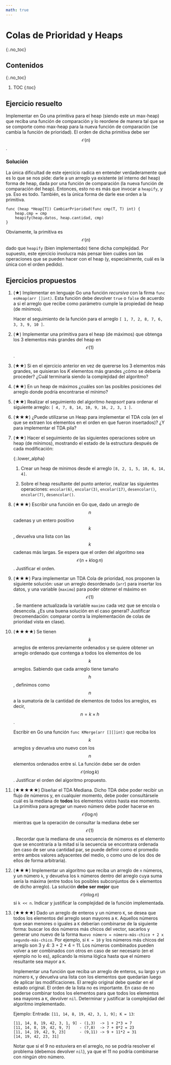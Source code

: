 ```yaml
---
math: true
---
```


# Colas de Prioridad y Heaps
{:.no_toc}

## Contenidos
{:.no_toc}

1. TOC
{:toc}

## Ejercicio resuelto


Implementar en Go una primitiva para el heap (siendo este un max-heap) que reciba una función de
comparación y lo reordene de manera tal que se se comporte como max-heap para la nueva función de comparación
(se cambia la función de prioridad). El orden de dicha primitiva debe ser $$\mathcal{O}(n)$$.


### Solución

La única dificultad de este ejercicio radica en entender verdaderamente qué es lo que se nos pide: darle a un arreglo
ya existente (el interno del heap) forma de heap, dada por una función de comparación (la nueva función de comparación
del heap). Entonces, esto no es más que invocar a `heapify`, y ya. Eso es todo. También, es la única forma de darle ese
orden a la primitiva.

```golang
func (heap *Heap[T]) CambiarPrioridad(func cmp(T, T) int) {
    heap.cmp = cmp
    heapify(heap.datos, heap.cantidad, cmp)
}
```

Obviamente, la primitiva es $$\mathcal{O}(n)$$ dado que `heapify` (bien implementado) tiene dicha complejidad.
Por supuesto, este ejercicio involucra más pensar bien cuáles son las operaciones que se pueden hacer con el heap
(y, especialmente, cuál es la única con el orden pedido).


## Ejercicios propuestos


1.  (★) Implementar en lenguaje Go una función _recursiva_ con la firma
    `func esHeap(arr []int)`. Esta función debe devolver `true` o `false` de acuerdo
    a si el arreglo que recibe como parámetro cumple la propiedad de heap (de mínimos).

    Hacer el seguimiento de la función para el arreglo `[ 1, 7, 2, 8, 7, 6, 3, 3, 9, 10 ]`.

1.	(★) Implementar una primitiva para el heap (de máximos) que obtenga los 3 elementos más grandes del heap en
    $$\mathcal{O}(1)$$.

1.  (★★) Si en el ejercicio anterior en vez de quererse los 3 elementos más grandes, se quisieran los _K_ elementos
    más grandes ¿cómo se debería proceder? ¿Cuál terminaría siendo la complejidad del algoritmo?

1.	(★★) En un heap de máximos ¿cuáles son las posibles posiciones del arreglo
    donde podría encontrarse el mínimo?

1.  (★★) Realizar el seguimiento del algoritmo _heapsort_ para ordenar el siguiente
    arreglo: `[ 4, 7, 8, 14, 10, 9, 16, 2, 3, 1 ]`.

1.  (★★★) ¿Puede utilizarse un Heap para implementar el TDA cola (en el que se extraen los elementos en el orden
    en que fueron insertados)? ¿Y para implementar el TDA pila?

1.	(★★) Hacer el seguimiento de las siguientes operaciones sobre un heap (de mínimos),
    mostrando el estado de la estructura después de cada modificación:

    {:.lower_alpha}
    1. Crear un heap de mínimos desde el arreglo `[8, 2, 1, 5, 10, 6, 14, 4]`.

    1. Sobre el heap resultante del punto anterior, realizar las siguientes
      operaciones: `encolar(6)`, `encolar(3)`, `encolar(17)`, `desencolar()`, `encolar(7)`,
      `desencolar()`.

1.  (★★★) Escribir una función en Go que, dado un arreglo de $$n$$ cadenas y un entero
    positivo $$k$$, devuelva una lista con las $$k$$ cadenas más largas. Se espera que el
    orden del algoritmo sea $$\mathcal{O}(n + k \log n)$$. Justificar el orden.

1.  (★★★) Para implementar un TDA Cola de prioridad, nos proponen la siguiente solución: 
    usar un arreglo desordenado (`arr`) para insertar los datos, y una variable (`maximo`) 
    para poder obtener el máximo en $$\mathcal{O}(1)$$. Se mantiene actualizada la variable 
    `maximo` cada vez que se encola o desencola. ¿Es una buena solución en el caso general?
    Justificar (recomendación: comparar contra la implementación de colas de prioridad 
    vista en clase).

1.  (★★★★) Se tienen $$k$$ arreglos de enteros previamente ordenados y se quiere obtener
    un arreglo ordenado que contenga a todos los elementos de los $$k$$ arreglos. Sabiendo que cada arreglo
    tiene tamaño $$h$$, definimos como $$n$$ a la sumatoria de la cantidad de elementos de todos los arreglos,
    es decir, $$n = k \times h$$.

    Escribir en Go una función `func KMerge(arr [][]int)` que reciba los $$k$$ arreglos y
    devuelva uno nuevo con los $$n$$ elementos ordenados entre sí. La función debe ser de orden
    $$\mathcal{O}(n \log k)$$. Justificar el orden del algoritmo propuesto.

1.	(★★★★★) Diseñar el TDA Mediana. Dicho TDA debe poder recibir un flujo de números y, en 
    cualquier momento, debe poder consultársele cuál es la mediana de **todos** los 
    elementos vistos hasta ese momento. La primitiva para agregar un nuevo número debe 
    poder hacerse en $$\mathcal{O}(\log n)$$ mientras que la operación de consultar la 
    mediana debe ser $$\mathcal{O}(1)$$. Recordar que la mediana de una secuencia de números 
    es el elemento que se encontraría a la mitad si la secuencia se encontrara ordenada (en 
    caso de ser una cantidad par, se puede definir como el promedio entre ambos valores 
    adyacentes del medio, o como uno de los dos de ellos de forma arbitraria).

1.  (★★★) Implementar un algoritmo que reciba un arreglo de `n` números, y un número `k`, y
    devuelva los `k` números dentro del arreglo cuya suma sería la máxima (entre todos
    los posibles subconjuntos de `k` elementos de dicho arreglo). La solución **debe
    ser mejor** que $$\mathcal{O}(n \log n)$$ si `k << n`. Indicar y justificar la complejidad
    de la función implementada.

1.  (★★★★) Dado un arreglo de enteros y un número `K`, se desea que todos los elementos 
    del arreglo sean mayores a `K`. Aquellos números que sean menores o iguales a `K` 
    deberían combinarse de la siguiente forma: buscar los dos números más chicos del 
    vector, sacarlos y generar uno nuevo de la forma 
    `Nuevo número = número-más-chico + 2 x segundo-más-chico`. Por ejemplo, si `K = 10` y 
    los números más chicos del arreglo son 3 y 4: 3 + 2 * 4 = 11. Los números combinados 
    pueden volver a ser combinados con otros en caso de ser necesario (en el ejemplo 
    no lo es), aplicando la misma lógica hasta que el número resultante sea mayor a `K`. 
    
    Implementar una función que reciba un arreglo de enteros, su largo y un número `K`, 
    y devuelva una lista con los elementos que quedarían luego de aplicar las 
    modificaciones. El arreglo original debe quedar en el estado original. El orden de 
    la lista no es importante. En caso de no poderse combinar todos los elementos para 
    que todos los elementos sea mayores a `K`, devolver `nil`. Determinar y justificar 
    la complejidad del algoritmo implementado.

    Ejemplo: Entrada: `[11, 14, 8, 19, 42, 3, 1, 9]; K = 13`: 

    ```
    [11, 14, 8, 19, 42, 3, 1, 9] - (1,3)  -> 1 + 2*3 = 7
    [11, 14, 8, 19, 42, 9, 7]    - (7,8)  -> 7 + 8*2 = 23
    [11, 14, 19, 42, 9, 23]      - (9,11) -> 9 + 11*2 = 31
    [14, 19, 42, 23, 31]
    ```
    Notar que si el 9 no estuviera en el arreglo, no se podría resolver
    el problema (debemos devolver `nil`), ya que el 11 no podría combinarse con ningún 
    otro número.
